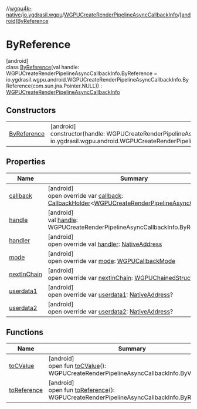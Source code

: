 //[wgpu4k-native](../../../../index.md)/[io.ygdrasil.wgpu](../../index.md)/[WGPUCreateRenderPipelineAsyncCallbackInfo](../index.md)/[[android]ByReference](index.md)

# ByReference

[android]\
class [ByReference](index.md)(val handle: WGPUCreateRenderPipelineAsyncCallbackInfo.ByReference = io.ygdrasil.wgpu.android.WGPUCreateRenderPipelineAsyncCallbackInfo.ByReference(com.sun.jna.Pointer.NULL)) : [WGPUCreateRenderPipelineAsyncCallbackInfo](../index.md)

## Constructors

| | |
|---|---|
| [ByReference](-by-reference.md) | [android]<br>constructor(handle: WGPUCreateRenderPipelineAsyncCallbackInfo.ByReference = io.ygdrasil.wgpu.android.WGPUCreateRenderPipelineAsyncCallbackInfo.ByReference(com.sun.jna.Pointer.NULL)) |

## Properties

| Name | Summary |
|---|---|
| [callback](callback.md) | [android]<br>open override var [callback](callback.md): [CallbackHolder](../../../ffi/-callback-holder/index.md)&lt;[WGPUCreateRenderPipelineAsyncCallback](../../-w-g-p-u-create-render-pipeline-async-callback/index.md)&gt;? |
| [handle](handle.md) | [android]<br>val [handle](handle.md): WGPUCreateRenderPipelineAsyncCallbackInfo.ByReference |
| [handler](handler.md) | [android]<br>open override val [handler](handler.md): [NativeAddress](../../../ffi/-native-address/index.md) |
| [mode](mode.md) | [android]<br>open override var [mode](mode.md): [WGPUCallbackMode](../../-w-g-p-u-callback-mode/index.md) |
| [nextInChain](next-in-chain.md) | [android]<br>open override var [nextInChain](next-in-chain.md): [WGPUChainedStruct](../../-w-g-p-u-chained-struct/index.md)? |
| [userdata1](userdata1.md) | [android]<br>open override var [userdata1](userdata1.md): [NativeAddress](../../../ffi/-native-address/index.md)? |
| [userdata2](userdata2.md) | [android]<br>open override var [userdata2](userdata2.md): [NativeAddress](../../../ffi/-native-address/index.md)? |

## Functions

| Name | Summary |
|---|---|
| [toCValue](../[android]to-c-value.md) | [android]<br>open fun [toCValue](../[android]to-c-value.md)(): WGPUCreateRenderPipelineAsyncCallbackInfo.ByValue |
| [toReference](../to-reference.md) | [android]<br>open fun [toReference](../to-reference.md)(): WGPUCreateRenderPipelineAsyncCallbackInfo.ByReference |